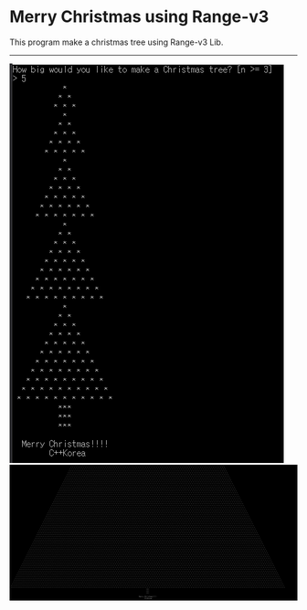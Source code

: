 # Merry Christmas using Range-v3
This program make a christmas tree using Range-v3 Lib.

---

![ex_screenshot](https://github.com/naddu77/merry_christmas_using_range-v3/blob/master/merry_christmas_using_range-v3/png/Small%20tree.PNG)
![ex_screenshot](https://github.com/naddu77/merry_christmas_using_range-v3/blob/master/merry_christmas_using_range-v3/png/Big%20tree.PNG)
